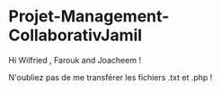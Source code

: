 # Projet-Management-CollaborativJamil


Hi Wilfried , Farouk and Joacheem !

N'oubliez pas de me transférer les fichiers .txt et .php !
